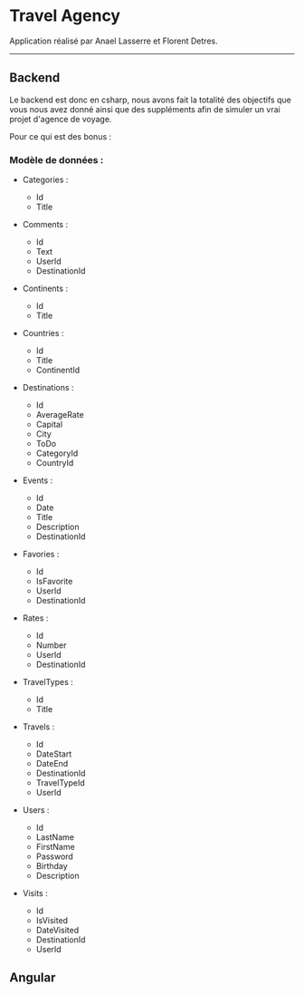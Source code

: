 # Travel Agency

Application réalisé par Anael Lasserre et Florent Detres.

___
## Backend

Le backend est donc en csharp, nous avons fait la totalité des objectifs que vous nous avez donné ainsi que des suppléments afin de simuler un vrai projet d'agence de voyage.

Pour ce qui est des bonus : <!-- TODO: Bonus csharp speech -->

### Modèle de données :
* Categories :
    * Id
    * Title

* Comments :
    * Id
    * Text
    * UserId
    * DestinationId

* Continents :
    * Id
    * Title

* Countries :
    * Id
    * Title
    * ContinentId

* Destinations :
    * Id
    * AverageRate
    * Capital
    * City
    * ToDo
    * CategoryId
    * CountryId

* Events :
    * Id
    * Date
    * Title
    * Description
    * DestinationId

* Favories :
    * Id
    * IsFavorite
    * UserId
    * DestinationId

* Rates :
    * Id
    * Number
    * UserId
    * DestinationId

* TravelTypes :
    * Id
    * Title

* Travels :
    * Id
    * DateStart
    * DateEnd
    * DestinationId
    * TravelTypeId
    * UserId

* Users :
    * Id
    * LastName
    * FirstName
    * Password
    * Birthday
    * Description

* Visits :
    * Id
    * IsVisited
    * DateVisited
    * DestinationId
    * UserId

## Angular

<!-- TODO: Angular speech -->
